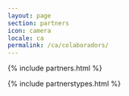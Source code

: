 ```yaml
---
layout: page
section: partners
icon: camera
locale: ca
permalink: /ca/colaboradors/
---
```


{% include partners.html %}

{% include partnerstypes.html %}
